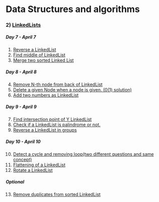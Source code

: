 # Data Structures and algorithms

### 2) [LinkedLists](https://github.com/Rani-dha/DSA/tree/master/2%20LinkedList)
##### Day 7 - April 7
1. [Reverse a LinkedList](https://github.com/Rani-dha/DSA/tree/master/2%20LinkedList/1%20Reverse%20%20a%20LinkedList)
2. [Find middle of LinkedList](https://github.com/Rani-dha/DSA/tree/master/2%20LinkedList/2%20Middle%20of%20the%20LinkedList)
3. [Merge two sorted Linked List](https://github.com/Rani-dha/DSA/tree/master/2%20LinkedList/3%20Merge%20two%20sorted%20LinkedList)

##### Day 8 - April 8
4. [Remove N-th node from back of LinkedList](https://github.com/Rani-dha/DSA/tree/master/2%20LinkedList/4%20Remove%20Nth%20node%20from%20the%20End%20of%20the%20LinkedList)
5. [Delete a given Node when a node is given. (0(1) solution)](https://github.com/Rani-dha/DSA/tree/master/2%20LinkedList/%20Delete%20the%20given%20node%20when%20the%20node%20is%20given)
6. [Add two numbers as LinkedList](https://github.com/Rani-dha/DSA/tree/master/2%20LinkedList/6%20Add%20two%20numbers%20in%20LinkedList)

##### Day 9 - April 9
7. [Find intersection point of Y LinkedList](https://github.com/Rani-dha/DSA/tree/master/2%20LinkedList/7%20Intersection%20of%20two%20LinkedLists)
8. [Check if a LinkedList is palindrome or not.]()
9. [Reverse a LinkedList in groups]()

##### Day 10 - April 10
10. [Detect a cycle and removing loop(two different questions and same concept)]()
11. [Flattening of a LinkedList]()
12. [Rotate a LinkedList](https://github.com/Rani-dha/DSA/tree/master/2%20LinkedList/12%20Rotate%20a%20LinkedList)

##### Optional
13. [Remove duplicates from  sorted LinkedList](https://github.com/Rani-dha/DSA/tree/master/2%20LinkedList/13%20Remove%20duplicates%20from%20sorted%20LinkedList)
